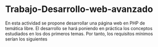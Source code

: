 # Trabajo-Desarrollo-web-avanzado
En esta actividad se propone desarrollar una página web en PHP de temática libre. El desarrollo se hará poniendo en práctica los conceptos estudiados en los dos primeros temas. Por tanto, los requisitos mínimos serían los siguientes
